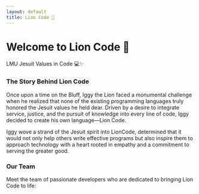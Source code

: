 ```yaml
---
layout: default
title: Lion Code 🦁
---
```


# Welcome to Lion Code 🦁
LMU Jesuit Values in Code 💻✨

### The Story Behind Lion Code
Once upon a time on the Bluff, Iggy the Lion faced a monumental challenge when he realized that none of the existing programming languages truly honored the Jesuit values he held dear. Driven by a desire to integrate service, justice, and the pursuit of knowledge into every line of code, Iggy decided to create his own language—Lion Code. 

Iggy wove a strand of the Jesuit spirit into LionCode, determined that it would not only help others write effective programs but also inspire them to approach technology with a heart rooted in empathy and a commitment to serving the greater good.
 
### Our Team
Meet the team of passionate developers who are dedicated to bringing Lion Code to life:
